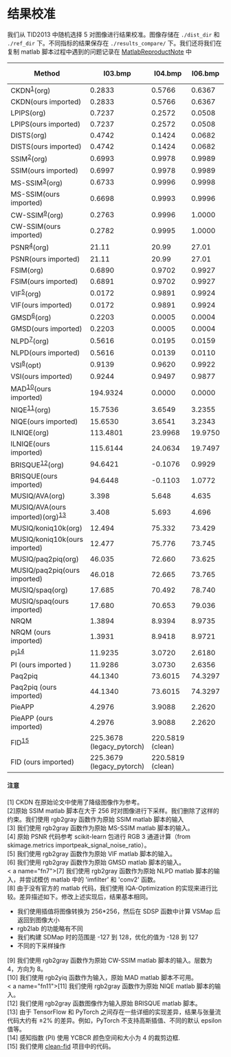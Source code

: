 <!--
# Results Calibration
 -->
# 结果校准

<!--
We random select 5 pairs of images from TID2013 for results calibration. Images are stored under `./dist_dir` and `./ref_dir`. Results of different metrics are saved under `./results_compare/`. We also record the problems encountered during our reproduction of matlab scripts in [MatlabReproduceNote](./MatlabReproduceNote.md)
 -->
我们从 TID2013 中随机选择 5 对图像进行结果校准。图像存储在 `./dist_dir` 和 `./ref_dir` 下。不同指标的结果保存在 `./results_compare/` 下。我们还将我们在复制 matlab 脚本过程中遇到的问题记录在 [MatlabReproductNote](./MatlabReproductNote.md) 中


| Method                                              | I03.bmp                   | I04.bmp          | I06.bmp | I08.bmp | I19.bmp  | Speed (/image) |
| --------------------------------------------------- | ------------------------- | ---------------- | ------- | ------- | -------- | -------------- |
| CKDN<sup>[1](#fn1)</sup>(org)                       | 0.2833                    | 0.5766           | 0.6367  | 0.6579  | 0.5999   |
| CKDN(ours imported)                                 | 0.2833                    | 0.5766           | 0.6367  | 0.6579  | 0.5999   |
| LPIPS(org)                                          | 0.7237                    | 0.2572           | 0.0508  | 0.0521  | 0.4253   |
| LPIPS(ours imported)                                | 0.7237                    | 0.2572           | 0.0508  | 0.0521  | 0.4253   |
| DISTS(org)                                          | 0.4742                    | 0.1424           | 0.0682  | 0.0287  | 0.3123   |
| DISTS(ours imported)                                | 0.4742                    | 0.1424           | 0.0682  | 0.0287  | 0.3123   |
| SSIM<sup>[2](#fn2)</sup>(org)                       | 0.6993                    | 0.9978           | 0.9989  | 0.9669  | 0.6519   |
| SSIM(ours imported)                                 | 0.6997                    | 0.9978           | 0.9989  | 0.9671  | 0.6521   |
| MS-SSIM<sup>[3](#fn3)</sup>(org)                    | 0.6733                    | 0.9996           | 0.9998  | 0.9566  | 0.8462   |
| MS-SSIM(ours imported)                              | 0.6698                    | 0.9993           | 0.9996  | 0.9567  | 0.8418   |
| CW-SSIM<sup>[9](#fn9)</sup>(org)                    | 0.2763                    | 0.9996           | 1.0000  | 0.9068  | 0.8658   |
| CW-SSIM(ours imported)                              | 0.2782                    | 0.9995           | 1.0000  | 0.9065  | 0.8646   |
| PSNR<sup>[4](#fn4)</sup>(org)                       | 21.11                     | 20.99            | 27.01   | 23.30   | 21.62    |
| PSNR(ours imported)                                 | 21.11                     | 20.99            | 27.01   | 23.30   | 21.62    |
| FSIM(org)                                           | 0.6890                    | 0.9702           | 0.9927  | 0.9575  | 0.8220   |
| FSIM(ours imported)                                 | 0.6891                    | 0.9702           | 0.9927  | 0.9575  | 0.8220   |
| VIF<sup>[5](#fn5)</sup>(org)                        | 0.0172                    | 0.9891           | 0.9924  | 0.9103  | 0.1745   |
| VIF(ours imported)                                  | 0.0172                    | 0.9891           | 0.9924  | 0.9103  | 0.1745   |
| GMSD<sup>[6](#fn6)</sup>(org)                       | 0.2203                    | 0.0005           | 0.0004  | 0.1346  | 0.2050   |
| GMSD(ours imported)                                 | 0.2203                    | 0.0005           | 0.0004  | 0.1346  | 0.2050   |
| NLPD<sup>[7](#fn7)</sup>(org)                       | 0.5616                    | 0.0195           | 0.0159  | 0.3028  | 0.4326   |
| NLPD(ours imported)                                 | 0.5616                    | 0.0139           | 0.0110  | 0.3033  | 0.4335   |
| VSI<sup>[8](#fn8)</sup>(opt)                        | 0.9139                    | 0.9620           | 0.9922  | 0.9571  | 0.9262   |
| VSI(ours imported)                                  | 0.9244                    | 0.9497           | 0.9877  | 0.9541  | 0.9348   |
| MAD<sup>[10](#fn10)</sup>(ours imported)            | 194.9324                  | 0.0000           | 0.0000  | 91.6206 | 181.9651 |
| NIQE<sup>[11](#fn11)</sup>(org)                     | 15.7536                   | 3.6549           | 3.2355  | 3.1840  | 8.6352   |
| NIQE(ours imported)                                 | 15.6530                   | 3.6541           | 3.2343  | 3.2076  | 9.1060   |
| ILNIQE(org)                                         | 113.4801                  | 23.9968          | 19.9750 | 22.4493 | 56.6721  | 10s            |
| ILNIQE(ours imported)                               | 115.6144                  | 24.0634          | 19.7497 | 22.3253 | 54.7657  | 1s             |
| BRISQUE<sup>[12](#fn12)</sup>(org)                  | 94.6421                   | -0.1076          | 0.9929  | 5.3583  | 72.2617  |
| BRISQUE(ours imported)                              | 94.6448                   | -0.1103          | 1.0772  | 5.1418  | 66.8405  |
| MUSIQ/AVA(org)                                      | 3.398                     | 5.648            | 4.635   | 5.186   | 4.128    |
| MUSIQ/AVA(ours imported)(org)<sup>[13](#fn13)</sup> | 3.408                     | 5.693            | 4.696   | 5.196   | 4.195    |
| MUSIQ/koniq10k(org)                                 | 12.494                    | 75.332           | 73.429  | 75.188  | 36.938   |
| MUSIQ/koniq10k(ours imported)                       | 12.477                    | 75.776           | 73.745  | 75.460  | 38.02    |
| MUSIQ/paq2piq(org)                                  | 46.035                    | 72.660           | 73.625  | 74.361  | 69.006   |
| MUSIQ/paq2piq(ours imported)                        | 46.018                    | 72.665           | 73.765  | 74.387  | 69.721   |
| MUSIQ/spaq(org)                                     | 17.685                    | 70.492           | 78.740  | 79.015  | 49.105   |
| MUSIQ/spaq(ours imported)                           | 17.680                    | 70.653           | 79.036  | 79.318  | 50.452   |
| NRQM                                                | 1.3894                    | 8.9394           | 8.9735  | 6.8290  | 6.3120   | 10s            |
| NRQM (ours imported)                                | 1.3931 | 8.9418 | 8.9721 | 6.8309 | 6.3031 | 5s             |
| PI<sup>[14](#fn14)</sup>                            | 11.9235                   | 3.0720           | 2.6180  | 2.8074  | 6.7713   |
| PI (ours imported )                                 | 11.9286 | 3.0730 | 2.6356 | 2.7979 | 6.9545   |
| Paq2piq                                             | 44.1340                   | 73.6015          | 74.3297 | 76.8748 | 70.9153  |
| Paq2piq (ours imported)                             | 44.1340                   | 73.6015          | 74.3297 | 76.8748 | 70.9153  |
| PieAPP                                              | 4.2976                    | 3.9088           | 2.2620  | 1.4274  | 3.4188   |
| PieAPP (ours imported)                              | 4.2976                    | 3.9088           | 2.2620  | 1.4274  | 3.4188   |
| FID<sup>[15](#fn15)</sup>                           | 225.3678 (legacy_pytorch) | 220.5819 (clean) |         |         |          |
| FID (ours imported)                                 | 225.3679 (legacy_pytorch) | 220.5819 (clean) |         |         |          |



<!--
#### Notice
<a name="fn1">[1]</a> CKDN used degraded images as references in the original paper.<br>
<a name="fn2">[2]</a> The original SSIM matlab script downsample the image when larger than 256. We remove such constraint. We use rgb2gray function as input of original SSIM matlab script<br>
<a name="fn3">[3]</a> We use rgb2gray function as input of original MS-SSIM matlab script.<br>
<a name="fn4">[4]</a> The original PSNR code refers to scikit-learn package with RGB 3-channel calculation (from skimage.metrics import peak_signal_noise_ratio).<br>
<a name="fn5">[5]</a> We use rgb2gray function as input of original VIF matlab script.<br>
<a name="fn6">[6]</a> We use rgb2gray function as input of original GMSD matlab script.<br>
<a name="fn7">[7]</a> We use rgb2gray function as input of original NLPD matlab script, and try to mimic 'imfilter' and 'conv2' functions in matlab.<br>
<a name="fn8">[8]</a> Since official matlab code is not available, we use the implement of IQA-Optimization for comparation. The differences are described as follows. After modifying the above implementation, the results are basically the same.
 -->
#### 注意
<a name="fn1">[1]</a> CKDN 在原始论文中使用了降级图像作为参考。<br>
<a name="fn2">[2]</a>原始 SSIM matlab 脚本在大于 256 时对图像进行下采样。我们删除了这样的约束。我们使用 rgb2gray 函数作为原始 SSIM matlab 脚本的输入<br>
<a name="fn3">[3]</a> 我们使用 rgb2gray 函数作为原始 MS-SSIM matlab 脚本的输入。<br>
<a name= "fn4">[4]</a> 原始 PSNR 代码参考 scikit-learn 包进行 RGB 3 通道计算（from skimage.metrics importpeak_signal_noise_ratio）。<br>
<a name="fn5">[5] </a> 我们使用 rgb2gray 函数作为原始 VIF matlab 脚本的输入。<br> <a name="fn6">[6]</a> 我们使用 rgb2gray 函数作为原始 GMSD matlab 脚本的输入。<br>
< a name="fn7">[7]</a> 我们使用 rgb2gray 函数作为原始 NLPD matlab 脚本的输入，并尝试模仿 matlab 中的 'imfilter' 和 'conv2' 函数。<br>
<a name="fn8 ">[8]</a> 由于没有官方的 matlab 代码，我们使用 IQA-Optimization 的实现来进行比较。差异描述如下。修改上述实现后，结果基本相同。

<!--
- we use interpolation to transform the image to 256*256 and then back to the image size after calculating VSMap in the SDSP function
- rgb2lab's function is slightly different
- the range of ours is -127 to 128 when constructing SDMap, and the value of optimization is -128 to 127
- different down-sampling operations
 -->
- 我们使用插值将图像转换为 256*256，然后在 SDSP 函数中计算 VSMap 后返回到图像大小
- rgb2lab 的功能略有不同
- 我们构建 SDMap 时的范围是 -127 到 128，优化的值为 -128 到 127
- 不同的下采样操作

<!--
<a name="fn9">[9]</a> We use rgb2gray function as input of original CW-SSIM matlab script. The number of level is 4 and orientation is 8.<br>
<a name="fn10">[10]</a> We use rgb2yiq function as input, and the original MAD matlab script is not available.<br>
<a name="fn11">[11]</a> We use rgb2gray function as input of original NIQE matlab script.<br>
<a name="fn12">[12]</a> We use rgb2gray function images as input of original BRISQUE matlab script.<br>
<a name="fn13">[13]</a> Results have about ±2% difference with tensorflow codes because of some detailed implementation differences between TensorFlow and PyTorch. For example, PyTorch does not support gaussian interpolation, different default epsilon value, etc.<br>
<a name="fn14">[14]</a> Perceptual Index (PI) use YCBCR color space and crop border with size 4.<br>
<a name="fn15">[15]</a> We use codes from the [clean-fid](https://github.com/GaParmar/clean-fid) project.<br>
 -->
<a name="fn9">[9]</a> 我们使用 rgb2gray 函数作为原始 CW-SSIM matlab 脚本的输入。层数为 4，方​​向为 8。<br>
<a name="fn10">[10]</a> 我们使用 rgb2yiq 函数作为输入，原始 MAD matlab 脚本不可用。<br>
< a name="fn11">[11]</a> 我们使用 rgb2gray 函数作为原始 NIQE matlab 脚本的输入。<br>
<a name="fn12">[12]</a> 我们使用 rgb2gray 函数图像作为输入原始 BRISQUE matlab 脚本。<br>
<a name="fn13">[13]</a> 由于 TensorFlow 和 PyTorch 之间存在一些详细的实现差异，结果与张量流代码大约有 ±2% 的差异。例如，PyTorch 不支持高斯插值、不同的默认 epsilon 值等。<br>
<a name="fn14">[14]</a> 感知指数 (PI) 使用 YCBCR 颜色空间和大小为 4 的裁剪边框.<br> <a name="fn15">[15]</a> 我们使用 [clean-fid](https://github.com/GaParmar/clean-fid) 项目中的代码。<br>


